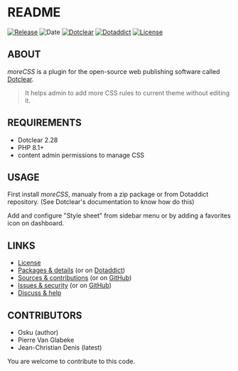 # README

[![Release](https://img.shields.io/badge/release-2.5.1-a2cbe9.svg)](https://git.dotclear.watch/JcDenis/moreCSS/releases)
![Date](https://img.shields.io/badge/date-2023.10.13-c44d58.svg)
[![Dotclear](https://img.shields.io/badge/dotclear-v2.28-137bbb.svg)](https://fr.dotclear.org/download)
[![Dotaddict](https://img.shields.io/badge/dotaddict-official-9ac123.svg)](https://plugins.dotaddict.org/dc2/details/moreCSS)
[![License](https://img.shields.io/github/license/JcDenis/moreCSS)](https://git.dotclear.watch/JcDenis/moreCSS/blob/master/LICENSE)

## ABOUT

_moreCSS_ is a plugin for the open-source web publishing software called [Dotclear](https://www.dotclear.org).

> It helps admin to add more CSS rules to current theme without editing it.

## REQUIREMENTS

* Dotclear 2.28
* PHP 8.1+
* content admin permissions to manage CSS

## USAGE

First install _moreCSS_, manualy from a zip package or from 
Dotaddict repository. (See Dotclear's documentation to know how do this)

Add and configure "Style sheet" from sidebar menu 
or by adding a favorites icon on dashboard.

## LINKS

* [License](https://git.dotclear.watch/JcDenis/moreCSS/src/branch/master/LICENSE)
* [Packages & details](https://git.dotclear.watch/JcDenis/moreCSS/releases) (or on [Dotaddict](https://plugins.dotaddict.org/dc2/details/moreCSS))
* [Sources & contributions](https://git.dotclear.watch/JcDenis/moreCSS) (or on [GitHub](https://github.com/JcDenis/moreCSS))
* [Issues & security](https://git.dotclear.watch/JcDenis/moreCSS/issues) (or on [GitHub](https://github.com/JcDenis/moreCSS/issues))
* [Discuss & help](http://forum.dotclear.org/viewtopic.php?id=44908)

## CONTRIBUTORS

* Osku (author)
* Pierre Van Glabeke
* Jean-Christian Denis (latest)

You are welcome to contribute to this code.

